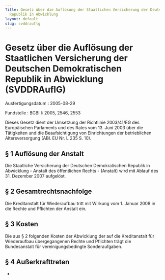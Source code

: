 ```yaml
---
Title: Gesetz über die Auflösung der Staatlichen Versicherung der Deutschen Demokratischen
  Republik in Abwicklung
layout: default
slug: svddrauflg
---
```


# Gesetz über die Auflösung der Staatlichen Versicherung der Deutschen Demokratischen Republik in Abwicklung (SVDDRAuflG)

Ausfertigungsdatum
:   2005-08-29

Fundstelle
:   BGBl I: 2005, 2546, 2553

Dieses Gesetz dient der Umsetzung der Richtlinie 2003/41/EG des
Europäischen Parlaments und des Rates vom 13. Juni 2003 über die
Tätigkeiten und die Beaufsichtigung von Einrichtungen der
betrieblichen Altersversorgung (ABl. EU Nr. L 235 S. 10).


## § 1 Auflösung der Anstalt

Die Staatliche Versicherung der Deutschen Demokratischen Republik in
Abwicklung - Anstalt des öffentlichen Rechts - (Anstalt) wird mit
Ablauf des 31. Dezember 2007 aufgelöst.


## § 2 Gesamtrechtsnachfolge

Die Kreditanstalt für Wiederaufbau tritt mit Wirkung vom 1. Januar
2008 in die Rechte und Pflichten der Anstalt ein.


## § 3 Kosten

Die aus § 2 folgenden Kosten der Abwicklung der auf die Kreditanstalt
für Wiederaufbau übergegangenen Rechte und Pflichten trägt die
Bundesanstalt für vereinigungsbedingte Sonderaufgaben.


## § 4 Außerkrafttreten

-


